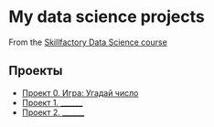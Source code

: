 # My data science projects
From the [Skillfactory Data Science course](https://skillfactory.ru/data-scientist)

## Проекты

* [Проект 0. Игра: Угадай число](https://github.com/DmitriiGolovachev/sf_data_science/tree/main/project_0)
* [Проект 1. ______](____)
* [Проект 2. ______](____)
